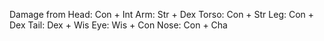 Damage from
    Head: Con + Int
    Arm: Str + Dex
    Torso: Con + Str
    Leg: Con + Dex
    Tail: Dex + Wis
    Eye: Wis + Con
    Nose: Con + Cha